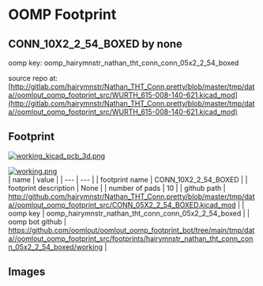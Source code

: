 # OOMP Footprint  
## CONN_10X2_2_54_BOXED  by none  
  
oomp key: oomp_hairymnstr_nathan_tht_conn_conn_05x2_2_54_boxed  
  
source repo at: [http://gitlab.com/hairymnstr/Nathan_THT_Conn.pretty/blob/master/tmp/data//oomlout_oomp_footprint_src/WURTH_615-008-140-621.kicad_mod](http://gitlab.com/hairymnstr/Nathan_THT_Conn.pretty/blob/master/tmp/data//oomlout_oomp_footprint_src/WURTH_615-008-140-621.kicad_mod)  
## Footprint  
  
[![working_kicad_pcb_3d.png](working_kicad_pcb_3d_600.png)](working_kicad_pcb_3d.png)  
  
[![working.png](working_600.png)](working.png)  
| name | value | 
| --- | --- | 
| footprint name | CONN_10X2_2_54_BOXED | 
| footprint description | None | 
| number of pads | 10 | 
| github path | http://github.com/hairymnstr/Nathan_THT_Conn.pretty/blob/master/tmp/data//oomlout_oomp_footprint_src/CONN_05X2_2_54_BOXED.kicad_mod | 
| oomp key | oomp_hairymnstr_nathan_tht_conn_conn_05x2_2_54_boxed | 
| oomp bot github | https://github.com/oomlout/oomlout_oomp_footprint_bot/tree/main/tmp/data//oomlout_oomp_footprint_src/footprints/hairymnstr_nathan_tht_conn_conn_05x2_2_54_boxed/working | 
## Images  
